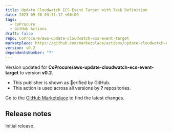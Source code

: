 ```yaml
---
title: Update Cloudwatch ECS Event Target with Task Definition
date: 2023-09-30 03:11:12 +00:00
tags:
  - CoProcure
  - GitHub Actions
draft: false
repo: CoProcure/aws-update-cloudwatch-ecs-event-target
marketplace: https://github.com/marketplace/actions/update-cloudwatch-ecs-event-target-with-task-definition
version: v0.2
dependentsNumber: "?"
---
```



Version updated for **CoProcure/aws-update-cloudwatch-ecs-event-target** to version **v0.2**.
- This publisher is shown as erified by GitHub.
- This action is used across all versions by **?** repositories.

Go to the [GitHub Marketplace](https://github.com/marketplace/actions/update-cloudwatch-ecs-event-target-with-task-definition) to find the latest changes.

## Release notes

Initial release.
